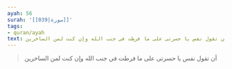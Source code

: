 ```yaml
---
ayah: 56
surah: '[[039|سورة]]'
tags:
- quran/ayah
text: أن تقول نفس يا حسرتى على ما فرطت في جنب الله وإن كنت لمن الساخرين
---
```

> أن تقول نفس يا حسرتى على ما فرطت في جنب الله وإن كنت لمن الساخرين
